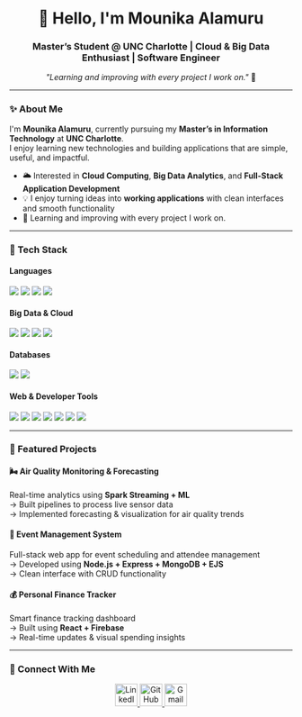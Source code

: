 <h1 align="center">👋 Hello, I'm Mounika Alamuru</h1>
<h3 align="center">Master’s Student @ UNC Charlotte | Cloud & Big Data Enthusiast | Software Engineer</h3>
<p align="center"><em>"Learning and improving with every project I work on."</em> 🌱</p>

---

### ✨ About Me

I'm **Mounika Alamuru**, currently pursuing my **Master’s in Information Technology** at **UNC Charlotte**.  
I enjoy learning new technologies and building applications that are simple, useful, and impactful.

- 🌥️ Interested in **Cloud Computing**, **Big Data Analytics**, and **Full-Stack Application Development**
- 💡 I enjoy turning ideas into **working applications** with clean interfaces and smooth functionality
- 🌱 Learning and improving with every project I work on.

---

### 🧠 Tech Stack

#### **Languages**
<p>
  <img src="https://img.shields.io/badge/Python-3776AB?style=for-the-badge&logo=python&logoColor=white"/>
  <img src="https://img.shields.io/badge/Java-007396?style=for-the-badge&logo=openjdk&logoColor=white"/>
  <img src="https://img.shields.io/badge/SQL-3c3c3c?style=for-the-badge"/>
  <img src="https://img.shields.io/badge/JavaScript-F7DF1E?style=for-the-badge&logo=javascript&logoColor=black"/>
</p>

#### **Big Data & Cloud**
<p>
  <img src="https://img.shields.io/badge/Hadoop-FFCA28?style=for-the-badge&logo=apachehadoop&logoColor=black"/>
  <img src="https://img.shields.io/badge/Hive-FDEE21?style=for-the-badge&logo=apachehive&logoColor=black"/>
  <img src="https://img.shields.io/badge/Spark-E25A1C?style=for-the-badge&logo=apachespark&logoColor=white"/>
  <img src="https://img.shields.io/badge/AWS-232F3E?style=for-the-badge&logo=amazonaws&logoColor=white"/>
</p>

#### **Databases**
<p>
  <img src="https://img.shields.io/badge/MySQL-4479A1?style=for-the-badge&logo=mysql&logoColor=white"/>
  <img src="https://img.shields.io/badge/MongoDB-47A248?style=for-the-badge&logo=mongodb&logoColor=white"/>
</p>

#### **Web & Developer Tools**
<p>
  <img src="https://img.shields.io/badge/HTML-E34F26?style=for-the-badge&logo=html5&logoColor=white"/>
  <img src="https://img.shields.io/badge/CSS-1572B6?style=for-the-badge&logo=css3&logoColor=white"/>
  <img src="https://img.shields.io/badge/Node.js-339933?style=for-the-badge&logo=node.js&logoColor=white"/>
  <img src="https://img.shields.io/badge/React-61DAFB?style=for-the-badge&logo=react&logoColor=black"/>
  <img src="https://img.shields.io/badge/Git-F05032?style=for-the-badge&logo=git&logoColor=white"/>
  <img src="https://img.shields.io/badge/Postman-FF6C37?style=for-the-badge&logo=postman&logoColor=white"/>
  <img src="https://img.shields.io/badge/Docker-2496ED?style=for-the-badge&logo=docker&logoColor=white"/>
</p>

---

### 🌈 Featured Projects

#### 🌬️ **Air Quality Monitoring & Forecasting**
Real-time analytics using **Spark Streaming + ML**  
→ Built pipelines to process live sensor data  
→ Implemented forecasting & visualization for air quality trends  

#### 🎫 **Event Management System**
Full-stack web app for event scheduling and attendee management  
→ Developed using **Node.js + Express + MongoDB + EJS**  
→ Clean interface with CRUD functionality  

#### 💰 **Personal Finance Tracker**
Smart finance tracking dashboard  
→ Built using **React + Firebase**  
→ Real-time updates & visual spending insights  

---

### 🔗 Connect With Me

<p align="center">

<a href="https://www.linkedin.com/in/mounika-alamuru-839138350/" target="_blank">
  <img src="https://skillicons.dev/icons?i=linkedin" height="40" alt="LinkedIn"/>
</a>

<a href="https://github.com/malamuru" target="_blank">
  <img src="https://skillicons.dev/icons?i=github" height="40" alt="GitHub"/>
</a>

<a href="mailto:mnksalamuru95@gmail.com" target="_blank">
  <img src="https://skillicons.dev/icons?i=gmail" height="40" alt="Gmail"/>
</a>

</p>

